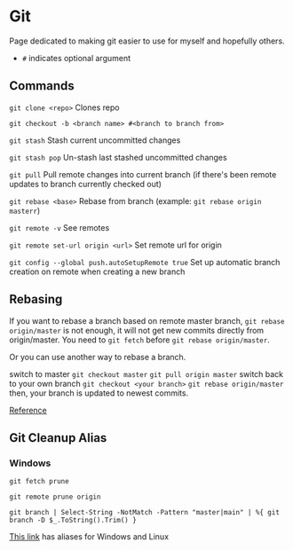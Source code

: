# Git

Page dedicated to making git easier to use for myself and hopefully others.

* `#` indicates optional argument

## Commands

`git clone <repo>` Clones repo

`git checkout -b <branch name> #<branch to branch from>`

`git stash` Stash current uncommitted changes

`git stash pop` Un-stash last stashed uncommitted changes

`git pull` Pull remote changes into current branch (if there's been remote updates to branch currently checked out)

`git rebase <base>` Rebase from branch (example: `git rebase origin masterr`)

`git remote -v` See remotes

`git remote set-url origin <url>` Set remote url for origin

`git config --global push.autoSetupRemote true` Set up automatic branch creation on remote when creating a new branch

## Rebasing

If you want to rebase a branch based on remote master branch, `git rebase origin/master` is not enough, it will not get new commits directly from origin/master. You need to `git fetch` before `git rebase origin/master`.

Or you can use another way to rebase a branch.

switch to master `git checkout master`
`git pull origin master`
switch back to your own branch `git checkout <your branch>`
`git rebase origin/master`
then, your branch is updated to newest commits.

[Reference](https://stackoverflow.com/questions/29164321/git-difference-git-rebase-origin-branch-vs-git-rebase-origin-branch)

## Git Cleanup Alias

### Windows

`git fetch prune`

`git remote prune origin`

`git branch | Select-String -NotMatch -Pattern "master|main" | %{ git branch -D $_.ToString().Trim() }`

[This link](https://stackoverflow.com/questions/37664226/git-fetch-origin-prune-doesnt-delete-local-branches) has aliases for Windows and Linux
